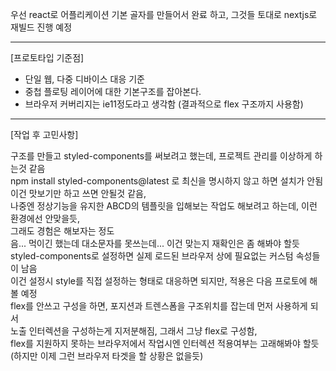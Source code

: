 우선 react로 어플리케이션 기본 골자를 만들어서 완료 하고, 그것들 토대로 nextjs로 재빌드 진행 예정

------

[프로토타입 기준점]

- 단일 웹, 다중 디바이스 대응 기준
- 중첩 플로팅 레이어에 대한 기본구조를 잡아본다.
- 브라우저 커버리지는 ie11정도라고 생각함 (결과적으로 flex 구조까지 사용함)

------

[작업 후 고민사항]

구조를 만들고 styled-components를 써보려고 했는데, 프로젝트 관리를 이상하게 하는것 같음  
npm install styled-components@latest 로 최신을 명시하지 않고 하면 설치가 안됨   
이건 맛보기만 하고 쓰면 안될것 같음,  
나중엔 정상기능을 유지한 ABCD의 템플릿을 입해보는 작업도 해보려고 하는데, 이런 환경에선 안맞을듯,   
그래도 경험은 해보자는 정도  
음... 먹이긴 했는데 대소문자를 못쓰는데... 이건 맞는지 재확인은 좀 해봐야 할듯  
styled-components로 설정하면 실제 로드된 브라우저 상에 필요없는 커스텀 속성들이 남음  
이건 설정시 style를 직접 설정하는 형태로 대응하면 되지만, 적용은 다음 프로토에 해볼 예정  
flex를 안쓰고 구성을 하면, 포지션과 트렌스폼을 구조위치를 잡는데 먼저 사용하게 되서  
노출 인터렉션을 구성하는게 지저분해짐, 그래서 그냥 flex로 구성함,  
flex를 지원하지 못하는 브라우저에서 작업시엔 인터렉션 적용여부는 고래해봐야 할듯  
(하지만 이제 그런 브라우저 타겟을 할 상황은 없을듯)  
